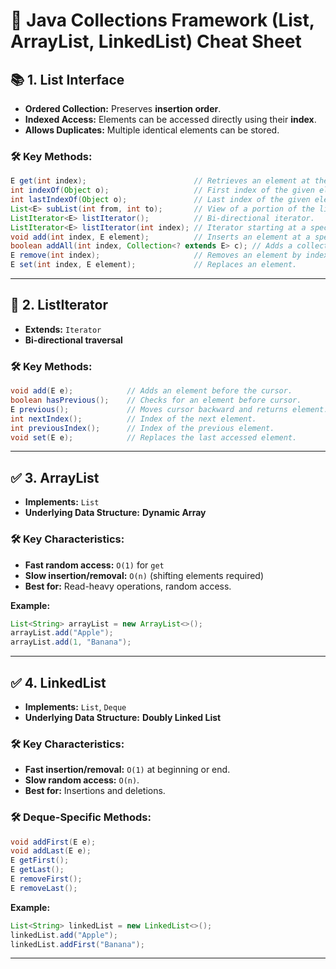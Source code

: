 # 📝 **Java Collections Framework (List, ArrayList, LinkedList) Cheat Sheet**

## 📚 **1. List Interface**
- **Ordered Collection:** Preserves **insertion order**.
- **Indexed Access:** Elements can be accessed directly using their **index**.
- **Allows Duplicates:** Multiple identical elements can be stored.

### 🛠️ **Key Methods:**
```java
E get(int index);                        // Retrieves an element at the specified index.
int indexOf(Object o);                   // First index of the given element.
int lastIndexOf(Object o);               // Last index of the given element.
List<E> subList(int from, int to);       // View of a portion of the list.
ListIterator<E> listIterator();          // Bi-directional iterator.
ListIterator<E> listIterator(int index); // Iterator starting at a specific index.
void add(int index, E element);          // Inserts an element at a specific index.
boolean addAll(int index, Collection<? extends E> c); // Adds a collection at a specific index.
E remove(int index);                     // Removes an element by index.
E set(int index, E element);             // Replaces an element.
```

---

## 🔄 **2. ListIterator**
- **Extends:** `Iterator`
- **Bi-directional traversal**

### 🛠️ **Key Methods:**
```java
void add(E e);            // Adds an element before the cursor.
boolean hasPrevious();    // Checks for an element before cursor.
E previous();             // Moves cursor backward and returns element.
int nextIndex();          // Index of the next element.
int previousIndex();      // Index of the previous element.
void set(E e);            // Replaces the last accessed element.
```

---

## ✅ **3. ArrayList**
- **Implements:** `List`
- **Underlying Data Structure:** **Dynamic Array**

### 🛠️ **Key Characteristics:**
- **Fast random access:** `O(1)` for `get`
- **Slow insertion/removal:** `O(n)` (shifting elements required)
- **Best for:** Read-heavy operations, random access.

**Example:**
```java
List<String> arrayList = new ArrayList<>();
arrayList.add("Apple");
arrayList.add(1, "Banana");
```

---

## ✅ **4. LinkedList**
- **Implements:** `List`, `Deque`
- **Underlying Data Structure:** **Doubly Linked List**

### 🛠️ **Key Characteristics:**
- **Fast insertion/removal:** `O(1)` at beginning or end.
- **Slow random access:** `O(n)`.
- **Best for:** Insertions and deletions.

### 🛠️ **Deque-Specific Methods:**
```java
void addFirst(E e);
void addLast(E e);
E getFirst();
E getLast();
E removeFirst();
E removeLast();
```

**Example:**
```java
List<String> linkedList = new LinkedList<>();
linkedList.add("Apple");
linkedList.addFirst("Banana");
```

---


